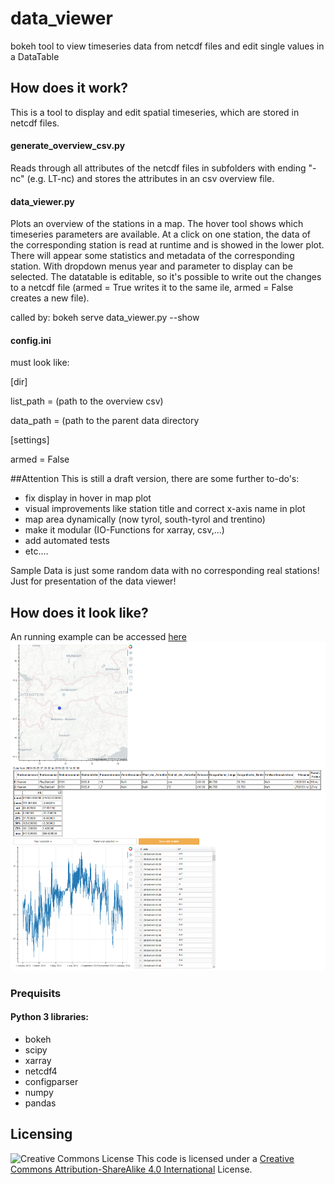 # data_viewer
bokeh tool to view timeseries data from netcdf files and edit single values in a DataTable

## How does it work?
This is a tool to display and edit spatial timeseries, which are stored in netcdf files.


#### generate_overview_csv.py
Reads through all attributes of the netcdf files in subfolders with ending "-nc" (e.g. LT-nc) and stores the attributes in an csv overview file.

#### data_viewer.py
Plots an overview of the stations in a map. The hover tool shows which timeseries parameters are available. At a click on one station, the data of the corresponding station is read at runtime and is showed in the lower plot. There will appear some statistics and metadata of the corresponding station. With dropdown menus year and parameter to display can be selected. The datatable is editable, so it's possible to write out the changes to a netcdf file (armed = True writes it to the same ile, armed = False creates a new file).

called by:
bokeh serve data_viewer.py --show


#### config.ini
must look like:

[dir]

list_path = (path to the overview csv)

data_path = (path to the parent data directory

[settings]

armed = False


##Attention
This is still a draft version, there are some further to-do's:

* fix display in hover in map plot
* visual improvements like station title and correct x-axis name in plot
* map area dynamically (now tyrol, south-tyrol and trentino)
* make it modular (IO-Functions for xarray, csv,...)
* add automated tests
* etc....

Sample Data is just some random data with no corresponding real stations! Just for presentation of the data viewer!

## How does it look like?
An running example can be accessed [here](https://www.exi.rocks/display/EX/Data+Viewer+Application)
![image](https://github.com/Exi666/data_viewer/blob/master/image.png)




### Prequisits
#### Python 3 libraries:
* bokeh
* scipy
* xarray
* netcdf4
* configparser
* numpy
* pandas

## Licensing
![Creative Commons License](https://i.creativecommons.org/l/by-sa/4.0/88x31.png)
This code is licensed under a [Creative Commons Attribution-ShareAlike 4.0 International](http://creativecommons.org/licenses/by-sa/4.0/) License.
